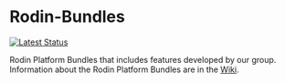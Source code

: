 Rodin-Bundles
=============

[![Latest Status](https://github.com/eventB-Soton/Rodin-Bundles/actions/workflows/MavenCI.yml/badge.svg?branch=latest)](https://github.com/eventB-Soton/Rodin-Bundles/actions/workflows/MavenCI.yml/badge.svg)

Rodin Platform Bundles that includes features developed by our
group. Information about the Rodin Platform Bundles are in the [Wiki](https://github.com/eventB-Soton/Rodin-Bundles/wiki).
